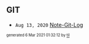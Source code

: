 ## GIT


* <code>Aug 13, 2020</code> [Note-Git-Log](2020-08-13T14-39-44-note-git-log.md)

<sup><sub>generated 6 Mar 2021 01:32:12 by <a href='https://github.com/senorprogrammer/til'>til</a></sub></sup>
